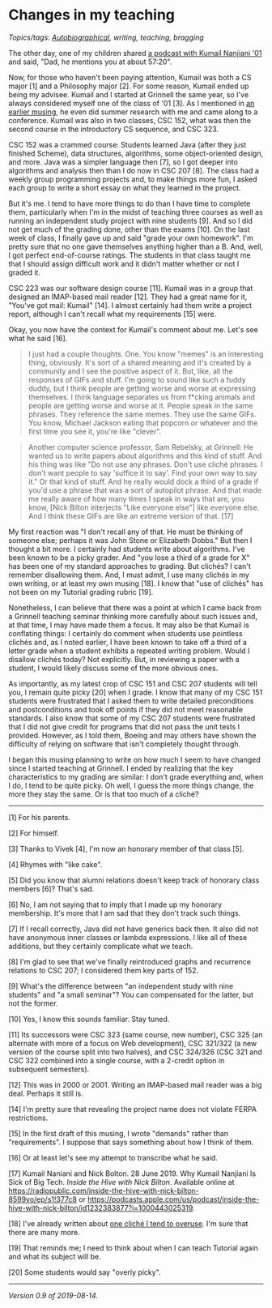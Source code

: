 Changes in my teaching
======================

*Topics/tags: [Autobiographical](index-autobiographical), writing, teaching, bragging*

The other day, one of my children shared [a podcast with Kumail
Nanjiani '01](https://radiopublic.com/inside-the-hive-with-nick-bilton-8599vo/ep/s1!377c8)
and said, "Dad, he mentions you at about 57:20".

Now, for those who haven't been paying attention, Kumail was both
a CS major [1] and a Philosophy major [2].  For some reason, Kumail
ended up being my advisee.  Kumail and I started at Grinnell the
same year, so I've always considered myself one of the class of '01
[3].  As I mentioned in [an earlier musing](things-we-lose-2019-07-25),
he even did summer research with me and came along to a conference.
Kumail was also in two classes, CSC 152, what was then the second
course in the introductory CS sequence, and CSC 323.

CSC 152 was a crammed course: Students learned Java (after they just
finished Scheme), data structures, algorithms, some object-oriented
design, and more.  Java was a simpler language then [7], so I got deeper
into algorithms and analysis then than I do now in CSC 207 [8].  The
class had a weekly group programming projects and, to make things
more fun, I asked each group to write a short essay on what they
learned in the project.

But it's me.  I tend to have more things to do than I have time to
complete them, particularly when I'm in the midst of teaching three
courses as well as running an independent study project with nine
students [9].  And so I did not get much of the grading done, other
than the exams [10].  On the last week of class, I finally gave up
and said "grade your own homework".  I'm pretty sure that no one
gave themselves anything higher than a B.  And, well, I got perfect
end-of-course ratings.  The students in that class taught me that
I should assign difficult work and it didn't matter whether or not
I graded it.

CSC 223 was our software design course [11].  Kumail was in a group that
designed an IMAP-based mail reader [12].  They had a great name for
it, "You've got mail: Kumail" [14].  I almost certainly had them
write a project report, although I can't recall what my requirements
[15] were.

Okay, you now have the context for Kumail's comment about me.  Let's
see what he said [16].

> I just had a couple thoughts.  One.  You know "memes" is an interesting
thing, obviously.  It's sort of a shared meaning and it's created
by a community and I see the positive aspect of it.  But, like, all
the responses of GIFs and stuff.  I'm going to sound like such
a fuddy duddy, but I think people are getting worse and worse at
expressing themselves.  I think language separates us from f*cking
animals and people are getting worse and worse at it.  People speak
in the same phrases.  They reference the same memes.  They use the
same GIFs.  You know, Michael Jackson eating that popcorn or whatever
and the first time you see it, you're like "clever".

> Another computer science professor, Sam Rebelsky, at Grinnell:
He wanted us to write papers about algorithms and this kind of
stuff.  And his thing was like "Do not use any phrases.  Don't use
cliché phrases.  I don't want people to say 'suffice it to say'.
Find your own way to say it."  Or that kind of stuff.  And he really
would dock a third of a grade if you'd use a phrase that was a sort
of autopilot phrase.  And that made me really aware of how many
times I speak in ways that are, you know, [Nick Bilton interjects
"Like everyone else"] like everyone else.  And I think these GIFs
are like an extreme version of that. [17]

My first reaction was "I don't recall any of that. He must be
thinking of someone else; perhaps it was John Stone or Elizabeth
Dobbs."  But then I thought a bit more.   I certainly had students
write about algorithms.  I've been known to be a picky grader.  And
"you lose a third of a grade for X" has been one of my standard
approaches to grading.  But clichés?  I can't remember disallowing
them.  And, I must admit, I use many clichés in my own writing, or
at least my own musing [18].  I know that "use of clichés" has not 
been on my Tutorial grading rubric [19].

Nonetheless, I can believe that there was a point at which I came
back from a Grinnell teaching seminar thinking more carefully about
such issues and, at that time, I may have made them a focus.  It may
also be that Kumail is conflating things: I certainly do comment when
students use pointless clichés and, as I noted earlier, I have been
known to take off a third of a letter grade when a student exhibits
a repeated writing problem.  Would I disallow clichés today?  Not
explicitly.  But, in reviewing a paper with a student, I would likely
discuss some of the more obvious ones.

As importantly, as my latest crop of CSC 151 and CSC 207 students
will tell you, I remain quite picky [20] when I grade.  I know that
many of my CSC 151 students were frustrated that I asked them to
write detailed preconditions and postconditions and took off points
if they did not meet reasonable standards.  I also know that some
of my CSC 207 students were frustrated that I did not give credit
for programs that did not pass the unit tests I provided.  However,
as I told them, Boeing and may others have shown the difficulty of
relying on software that isn't completely thought through.

I began this musing planning to write on how much I seem to have
changed since I started teaching at Grinnell.  I ended by realizing
that the key characteristics to my grading are similar: I don't
grade everything and, when I do, I tend to be quite picky.  Oh well,
I guess the more things change, the more they stay the same.  Or
is that too much of a cliché?

---

[1] For his parents.

[2] For himself.

[3] Thanks to Vivek [4], I'm now an honorary member of that class [5].

[4] Rhymes with "like cake".

[5] Did you know that alumni relations doesn't keep track of honorary
class members [6]?  That's sad.

[6] No, I am not saying that to imply that I made up my honorary
membership.  It's more that I am sad that they don't track such
things.

[7] If I recall correctly, Java did not have generics back then.  It
also did not have anonymous inner classes or lambda expressions.  I like
all of these additions, but they certainly complicate what we teach.

[8] I'm glad to see that we've finally reintroduced graphs and
recurrence relations to CSC 207; I considered them key parts of
152.

[9] What's the difference between "an independent study with nine students"
and "a small seminar"?  You can compensated for the latter, but not the
former.

[10] Yes, I know this sounds familiar.  Stay tuned.

[11] Its successors were CSC 323 (same course, new number), CSC 325
(an alternate with more of a focus on Web development), CSC 321/322
(a new version of the course split into two halves), and CSC 324/326
(CSC 321 and CSC 322 combined into a single course, with a 2-credit
option in subsequent semesters).

[12] This was in 2000 or 2001.  Writing an IMAP-based mail reader was
a big deal.  Perhaps it still is.

[14] I'm pretty sure that revealing the project name does not violate
FERPA restrictions.

[15] In the first draft of this musing, I wrote "demands" rather than
"requirements".  I suppose that says something about how I think of them.

[16] Or at least let's see my attempt to transcribe what he said.

[17] Kumail Naniani and Nick Bolton.  28 June 2019.  Why Kumail Nanjiani
Is Sick of Big Tech.  _Inside the Hive with Nick Bilton_.  Available
online at
<https://radiopublic.com/inside-the-hive-with-nick-bilton-8599vo/ep/s1!377c8>
or
<https://podcasts.apple.com/us/podcast/inside-the-hive-with-nick-bilton/id1232383877?i=1000443025319>.

[18] I've already written about [one cliché I tend to overuse](a-number-of).
I'm sure that there are many more.

[19] That reminds me; I need to think about when I can teach Tutorial
again and what its subject will be.

[20] Some students would say "overly picky".

---

*Version 0.9 of 2019-08-14.*
